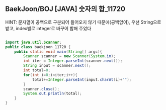 ## BaekJoon/BOJ [JAVA] 숫자의 합_11720

HINT: 문자열이 공백으로 구분되어 들어오지 않기 때문에(공백없이), 우선 String으로 받고, index별로 integer로 바꾸어 합해 주었다

```java

import java.util.Scanner;
public class baekjoon_11720 {
    public static void main(String[] argc){
        Scanner scanner = new Scanner(System.in);
        int iter = Integer.parseInt(scanner.next());
        String input = scanner.next();
        int total=0;
        for(int i=0;i<iter;i++){
            total+=Integer.parseInt(input.charAt(i)+"");
        }
        scanner.close(); 
        System.out.println(total);
    }
}


```
